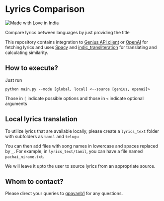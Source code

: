 # Lyrics Comparison

![Made with Love in India](https://madewithlove.org.in/badge.svg)

Compare lyrics between languages by just providing the title

This repository contains integration to [Genius API client](https://docs.genius.com/) or [OpenAI](https://openai.com/blog/openai-api) for fetching lyrics and uses [Spacy](https://spacy.io/) and [indic_transliteration](https://pypi.org/project/indic-transliteration/) for translating and calculating similarity.

## How to execute?

Just run 
```
python main.py --mode [global, local] <--source [genius, openai]> 
```

Those in `[` indicate possible options and those in `<` indicate optional arguments

## Local lyrics translation

To utilize lyrics that are available locally, please create a `lyrics_text` folder with subfolders as `tamil` and `telugu`

You can then add files with song names in lowercase and spaces replaced by `_`. For example, in `lyrics_text/tamil`, you can have a file named `pachai_nirame.txt`.

We will leave it upto the user to source lyrics from an appropriate source.
## Whom to contact?

Please direct your queries to [gpavanb1](http://github.com/gpavanb1)
for any questions.
